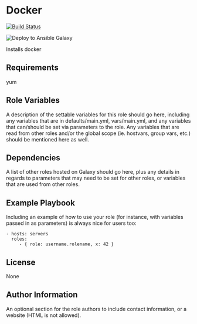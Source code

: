 Docker
=========

[![Build Status](https://travis-ci.com/mergermarket/ansible-role-docker.svg?branch=master)](https://travis-ci.com/mergermarket/ansible-role-docker)

![Deploy to Ansible Galaxy](https://github.com/mergermarket/ansible-role-docker/actions/workflows/deploy.yaml/badge.svg)


Installs docker

Requirements
------------

yum

Role Variables
--------------

A description of the settable variables for this role should go here, including any variables that are in defaults/main.yml, vars/main.yml, and any variables that can/should be set via parameters to the role. Any variables that are read from other roles and/or the global scope (ie. hostvars, group vars, etc.) should be mentioned here as well.

Dependencies
------------

A list of other roles hosted on Galaxy should go here, plus any details in regards to parameters that may need to be set for other roles, or variables that are used from other roles.

Example Playbook
----------------

Including an example of how to use your role (for instance, with variables passed in as parameters) is always nice for users too:

    - hosts: servers
      roles:
         - { role: username.rolename, x: 42 }

License
-------

None

Author Information
------------------

An optional section for the role authors to include contact information, or a website (HTML is not allowed).
